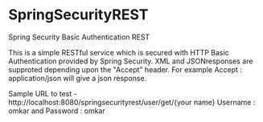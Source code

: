 # SpringSecurityREST
Spring Security Basic Authentication REST

This is a simple RESTful service which is secured with HTTP Basic Authentication provided by Spring Security.
XML and JSONresponses are supproted depending upon the "Accept" header. For example Accept : application/json will give a json response.

Sample URL to test - http://localhost:8080/springsecurityrest/user/get/{your name}
Username : omkar and  Password : omkar


